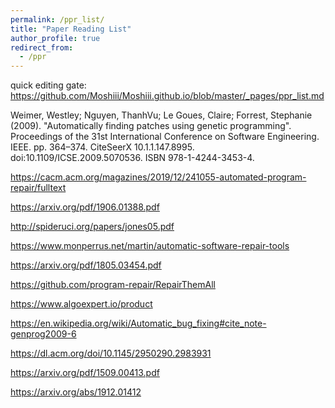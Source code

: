 ```yaml
---
permalink: /ppr_list/
title: "Paper Reading List"
author_profile: true
redirect_from: 
  - /ppr
--- 
```

 
quick editing gate: https://github.com/Moshiii/Moshiii.github.io/blob/master/_pages/ppr_list.md

Weimer, Westley; Nguyen, ThanhVu; Le Goues, Claire; Forrest, Stephanie (2009). "Automatically finding patches using genetic programming". Proceedings of the 31st International Conference on Software Engineering. IEEE. pp. 364–374. CiteSeerX 10.1.1.147.8995. doi:10.1109/ICSE.2009.5070536. ISBN 978-1-4244-3453-4.
 
 
https://cacm.acm.org/magazines/2019/12/241055-automated-program-repair/fulltext

https://arxiv.org/pdf/1906.01388.pdf

http://spideruci.org/papers/jones05.pdf

https://www.monperrus.net/martin/automatic-software-repair-tools

https://arxiv.org/pdf/1805.03454.pdf

https://github.com/program-repair/RepairThemAll

https://www.algoexpert.io/product

https://en.wikipedia.org/wiki/Automatic_bug_fixing#cite_note-genprog2009-6

https://dl.acm.org/doi/10.1145/2950290.2983931

https://arxiv.org/pdf/1509.00413.pdf

https://arxiv.org/abs/1912.01412
